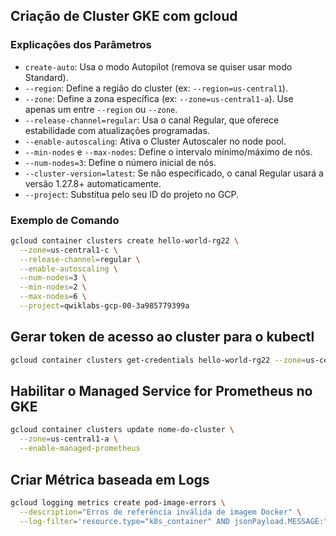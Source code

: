 
## Criação de Cluster GKE com gcloud

### Explicações dos Parâmetros

- `create-auto`: Usa o modo Autopilot (remova se quiser usar modo Standard).
- `--region`: Define a região do cluster (ex: `--region=us-central1`).
- `--zone`: Define a zona específica (ex: `--zone=us-central1-a`). Use apenas um entre `--region` ou `--zone`.
- `--release-channel=regular`: Usa o canal Regular, que oferece estabilidade com atualizações programadas.
- `--enable-autoscaling`: Ativa o Cluster Autoscaler no node pool.
- `--min-nodes` e `--max-nodes`: Define o intervalo mínimo/máximo de nós.
- `--num-nodes=3`: Define o número inicial de nós.
- `--cluster-version=latest`: Se não especificado, o canal Regular usará a versão 1.27.8+ automaticamente.
- `--project`: Substitua pelo seu ID do projeto no GCP.

### Exemplo de Comando

```sh
gcloud container clusters create hello-world-rg22 \
  --zone=us-central1-c \
  --release-channel=regular \
  --enable-autoscaling \
  --num-nodes=3 \
  --min-nodes=2 \
  --max-nodes=6 \
  --project=qwiklabs-gcp-00-3a985779399a
```

## Gerar token de acesso ao cluster para o kubectl

```sh
gcloud container clusters get-credentials hello-world-rg22 --zone=us-central1-c --project=qwiklabs-gcp-00-3a985779399a
```

## Habilitar o Managed Service for Prometheus no GKE

```sh
gcloud container clusters update nome-do-cluster \
  --zone=us-central1-a \
  --enable-managed-prometheus
```

## Criar Métrica baseada em Logs

```sh
gcloud logging metrics create pod-image-errors \
  --description="Erros de referência inválida de imagem Docker" \
  --log-filter='resource.type="k8s_container" AND jsonPayload.MESSAGE:"InvalidImageName"'

```